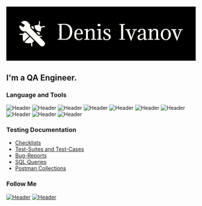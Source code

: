 ![Header](https://github.com/TheonBaratheon/TheonBaratheon/blob/main/assets/logo.png)
## I'm a QA Engineer. 


### Language and Tools


![Header](https://img.shields.io/badge/Jira-090909?style=for-the-badge&logo=jira&logoColor=136be1)
![Header](https://img.shields.io/badge/Postman-090909?style=for-the-badge&logo=postman&logoColor=f76935)
![Header](https://img.shields.io/badge/Swagger-090909?style=for-the-badge&logo=swagger&logoColor=7ede2b)
![Header](https://img.shields.io/badge/Github-090909?style=for-the-badge&logo=github&logoColor=8cc4d7)
![Header](https://img.shields.io/badge/AzureDevops-090909?style=for-the-badge&logo=azuredevops&logoColor=0074d0)
![Header](https://img.shields.io/badge/MySQL-090909?style=for-the-badge&logo=mysql&logoColor=00618a)
![Header](https://img.shields.io/badge/DevTools-090909?style=for-the-badge&logo=googlechrome&logoColor=2674f2)
![Header](https://img.shields.io/badge/Fiddler-090909?style=for-the-badge&logo=fiddler&logoColor=8cc4d7)
![Header](https://img.shields.io/badge/CharlesProxy-090909?style=for-the-badge&logo=charlesproxy&logoColor=8cc4d7)
![Header](https://img.shields.io/badge/Python-090909?style=for-the-badge&logo=python&logoColor=#3675aa)

### Testing Documentation

- [Checklists](https://github.com/TheonBaratheon/Checklists)
- [Test-Suites and Test-Cases](https://github.com/TheonBaratheon/Test-Suites_and_Test-Cases)
- [Bug-Reports](https://github.com/TheonBaratheon/Bug-Reports)
- [SQL Queries](https://github.com/TheonBaratheon/SQL_Queries)
- [Postman Collections](https://github.com/TheonBaratheon/Postman_Collections)

### Follow Me

[![Header](https://img.shields.io/badge/Linkedin-090909?style=for-the-badge&logo=linkedin&logoColor=0073b1)]()
[![Header](https://img.shields.io/badge/VK-090909?style=for-the-badge&logo=VK&logoColor=0073b1)](https://m.vk.com/diego585)